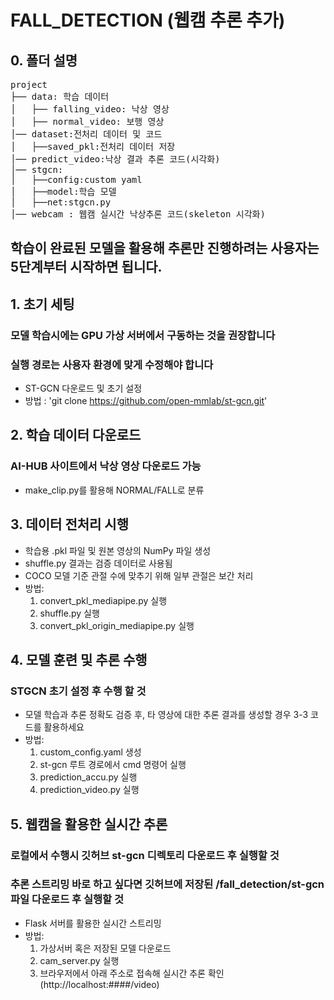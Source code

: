 # FALL_DETECTION (웹캠 추론 추가)

## 0. 폴더 설명
<pre>
project
├── data: 학습 데이터
│   ├── falling_video: 낙상 영상
│   ├── normal_video: 보행 영상
│── dataset:전처리 데이터 및 코드
│   ├──saved_pkl:전처리 데이터 저장
│── predict_video:낙상 결과 추론 코드(시각화)
│── stgcn:
│   ├──config:custom yaml
│   ├──model:학습 모델
│   ├──net:stgcn.py
│── webcam : 웹캠 실시간 낙상추론 코드(skeleton 시각화)
</pre>
## 학습이 완료된 모델을 활용해 추론만 진행하려는 사용자는 5단계부터 시작하면 됩니다.

## 1. 초기 세팅 
### 모델 학습시에는 GPU 가상 서버에서 구동하는 것을 권장합니다
### 실행 경로는 사용자 환경에 맞게 수정해야 합니다
- ST-GCN 다운로드 및 초기 설정
- 방법 : 'git clone https://github.com/open-mmlab/st-gcn.git'

## 2. 학습 데이터 다운로드
### AI-HUB 사이트에서 낙상 영상 다운로드 가능
- make_clip.py를 활용해 NORMAL/FALL로 분류

## 3. 데이터 전처리 시행 
- 학습용 .pkl 파일 및 원본 영상의 NumPy 파일 생성
- shuffle.py 결과는 검증 데이터로 사용됨
- COCO 모델 기준 관절 수에 맞추기 위해 일부 관절은 보간 처리
- 방법:
     1. convert_pkl_mediapipe.py 실행
     2. shuffle.py 실행
     3. convert_pkl_origin_mediapipe.py 실행

## 4. 모델 훈련 및 추론 수행
### STGCN 초기 설정 후 수행 할 것 
- 모델 학습과 추론 정확도 검증 후, 타 영상에 대한 추론 결과를 생성할 경우 3-3 코드를 활용하세요
- 방법:
     1. custom_config.yaml 생성 
     2. st-gcn 루트 경로에서 cmd 명령어 실행
     3. prediction_accu.py 실행
     4. prediction_video.py 실행
    
## 5. 웹캠을 활용한 실시간 추론
### 로컬에서 수행시 깃허브 st-gcn 디렉토리 다운로드 후 실행할 것
### 추론 스트리밍 바로 하고 싶다면 깃허브에 저장된 /fall_detection/st-gcn 파일 다운로드 후 실행할 것
- Flask 서버를 활용한 실시간 스트리밍  
- 방법:
     1. 가상서버 혹은 저장된 모델 다운로드
     2. cam_server.py 실행
     3. 브라우저에서 아래 주소로 접속해 실시간 추론 확인 (http://localhost:####/video)

